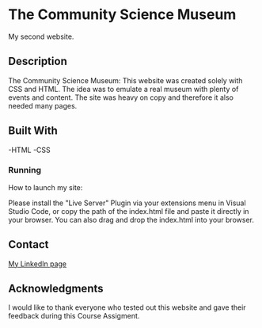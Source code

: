 # The Community Science Museum
My second website.

## Description
The Community Science Museum: This website was created solely with CSS and HTML. The idea was to emulate a real museum with plenty of events and content. The site was heavy on copy and therefore it also needed many pages.


## Built With

-HTML
-CSS

### Running

How to launch my site:

Please install the "Live Server" Plugin via your extensions menu in Visual Studio Code, or copy the path of the index.html file and paste it directly in your browser. You can also drag and drop the index.html into your browser.

## Contact

[My LinkedIn page](https://www.linkedin.com/in/alex-storm-skoglund-13764372/)

## Acknowledgments

I would like to thank everyone who tested out this website and gave their feedback during this Course Assigment. 
